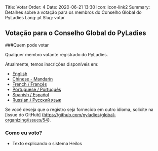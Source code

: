 Title: Votar
Order: 4
Date: 2020-06-21 13:30
Icon: icon-link2
Summary: Detalhes sobre a votação para os membros do Conselho Global do PyLadies
Lang: pt
Slug: votar


## Votação para o Conselho Global do PyLadies

###Quem pode votar

Qualquer membro votante registrado do PyLadies.

Atualmente, temos inscrições disponíveis em:

- [English](https://forms.gle/f3M4JUzA7JH48Swo8)
- [Chinese - Mandarin](https://docs.google.com/forms/d/e/1F[IpQLSfUMzknSnq55KRpDYuJh2dWUt5r3hjvete-2jHgqSgSWWTo-w/viewform?usp=sf_link)
- [French / Francés](https://docs.google.com/forms/d/e/1F[IpQLSciDGjrh0m66Oa-o-qZH5jYdXFKcpEOjeSoC4IaebY22ofOXA/viewform?usp=sf_link)
- [Portuguese / Português](https://forms.gle/9AdTdBr67ikiAFXSA)
- [Spanish / Español](https://forms.gle/CaDhPsjLgEmrqV7RA)
- [Russian / Русский язык](https://docs.google.com/forms/d/e/1FAIpQLScs5W-ujSTs4tkd_85LJ0Nr5UTgpsyJv0kBUaadk7fKbVSUrA/viewform?usp=sf_link)


Se você deseja que o registro seja fornecido em outro idioma, solicite
na [issue do GitHub] (https://github.com/pyladies/global-organizing/issues/54).


### Como eu voto?
   - Texto explicando o sistema Heilos
